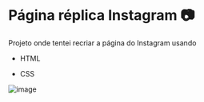 # Página réplica Instagram :camera:

Projeto onde tentei recriar a página do Instagram usando 

* <p>HTML </p> 
* <p>CSS </p> 

![image](https://user-images.githubusercontent.com/100486813/178761794-dd5fc1fa-c25b-45d4-8a99-8f448f6854ca.png)
